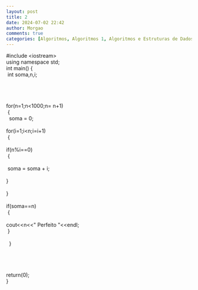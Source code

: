 ```yaml
---
layout: post
title: 2
date: 2024-07-02 22:42
author: Morgao
comments: true
categories: [Algoritmos, Algoritmos 1, Algoritmos e Estruturas de Dados, beecrowd, Linguagem C, Programação]
---
```

#include &lt;iostream&gt;<br />
using namespace std;<br />
int main() {<br />
&nbsp;int soma,n,i;<br />
<br />
<br />
<br />
<span class="Apple-tab-span" style="white-space: pre;"> </span>for(n=1;n&lt;1000;n= n+1)<br />
<span class="Apple-tab-span" style="white-space: pre;"> </span>{<br />
<span class="Apple-tab-span" style="white-space: pre;">  </span> soma = 0;<br />
<span class="Apple-tab-span" style="white-space: pre;">  </span>for(i=1;i&lt;n;i=i+1)<br />
<span class="Apple-tab-span" style="white-space: pre;">  </span>{<br />
<span class="Apple-tab-span" style="white-space: pre;">   </span>if(n%i==0)<br />
<span class="Apple-tab-span" style="white-space: pre;">   </span>{<br />
<span class="Apple-tab-span" style="white-space: pre;">  </span><br />
<span class="Apple-tab-span" style="white-space: pre;">   </span>soma = soma + i;<br />
<span class="Apple-tab-span" style="white-space: pre;">   </span>}<br />
<span class="Apple-tab-span" style="white-space: pre;">  </span>}<br />
<span class="Apple-tab-span" style="white-space: pre;">  </span>if(soma==n)<br />
<span class="Apple-tab-span" style="white-space: pre;">  </span>{<br />
<span class="Apple-tab-span" style="white-space: pre;">   </span>cout&lt;&lt;n&lt;&lt;" Perfeito "&lt;&lt;endl;<br />
<span class="Apple-tab-span" style="white-space: pre;">  </span>}<br />
&nbsp; <br />
&nbsp; }<br />
&nbsp;<br />
&nbsp; <br />
<br />
<br />
return(0);<br />
}
